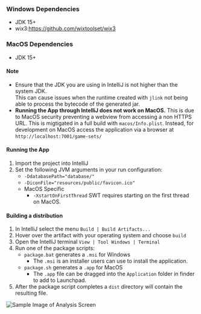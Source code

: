 ### Windows Dependencies
* JDK 15+
* wix3:https://github.com/wixtoolset/wix3 
### MacOS Dependencies
* JDK 15+
#### Note
* Ensure that the JDK you are using in IntelliJ is not higher than the system JDK.  
This can cause issues when the runtime created with `jlink` not being able to process the bytecode of the generated jar.
* **Running the App through IntelliJ does not work on MacOS.**  This is due to MacOS security preventing a webview from
accessing a non HTTPS URL.  This is migtigated in a full build with `macos/Info.plist`. Instead, for development on MacOS access
the application via a browser at `http://localhost:7001/game-sets/`
#### Running the App
1. Import the project into IntelliJ
1. Set the following JVM arguments in your run configuration:
   * `-DdatabasePath="database/"`
   * `-DiconFile="resources/public/favicon.ico"`  
   * MacOS Specific
      * `-XstartOnFirstThread` SWT requires starting on the first thread on MacOS.

#### Building a distribution
1. In IntelliJ select the menu `Build | Build Artifacts...`
1. Hover over the artifact with your operating system and choose `build`
1. Open the IntelliJ terminal `View | Tool Windows | Terminal`  
1. Run one of the package scripts:
    * `package.bat` generates a `.msi` for Windows
       * The `.msi` is an installer users can use to install the application. 
    * `package.sh` generates a `.app` for MacOS
       * The `.app` file can be dragged into the `Application` folder in finder to add to Launchpad.
1. After the package script completes a `dist` directory will contain the resulting file. 

![Sample Image of Analysis Screen]("sample.png" "Analysis Screen")